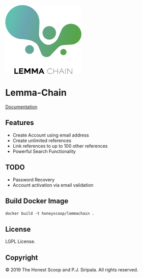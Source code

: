 
![Lemma-Chain](https://github.com/thehonestscoop/lemma-chain/raw/master/logo.png)

# Lemma-Chain




[Documentation](https://thehonestscoop.com/docs/lemma-chain)



## Features

* Create Account using email address
* Create unlimited references
* Link references to up to 100 other references
* Powerful Search Functionality

## TODO

* Password Recovery
* Account activation via email validation

## Build Docker Image

```docker build -t honeyscoop/lemmachain .```

## License

LGPL License.


## Copyright

© 2019 The Honest Scoop and P.J. Siripala. All rights reserved.